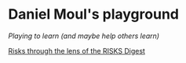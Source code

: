 # Daniel Moul's playground
*Playing to learn (and maybe help others learn)*


[Risks through the lens of the RISKS Digest](./risks-lens/part-1-the-lens.html)